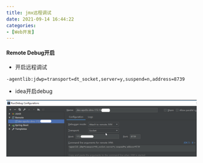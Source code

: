 ```yaml
---
title: jmx远程调试
date: 2021-09-14 16:44:22
categories: 
- [Web开发]
---
```


#### Remote Debug开启

- 开启远程调试

```shell
-agentlib:jdwp=transport=dt_socket,server=y,suspend=n,address=8739
```

- idea开启debug

![img](jmx远程调试/idea远程调试.png)

